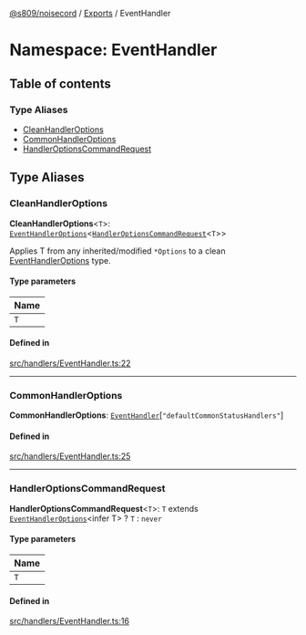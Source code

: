 [@s809/noisecord](../README.md) / [Exports](../modules.md) / EventHandler

# Namespace: EventHandler

## Table of contents

### Type Aliases

- [CleanHandlerOptions](EventHandler.md#cleanhandleroptions)
- [CommonHandlerOptions](EventHandler.md#commonhandleroptions)
- [HandlerOptionsCommandRequest](EventHandler.md#handleroptionscommandrequest)

## Type Aliases

### CleanHandlerOptions

 **CleanHandlerOptions**<`T`\>: [`EventHandlerOptions`](../interfaces/EventHandlerOptions.md)<[`HandlerOptionsCommandRequest`](EventHandler.md#handleroptionscommandrequest)<`T`\>\>

Applies T from any inherited/modified `*Options` to a clean [EventHandlerOptions](../interfaces/EventHandlerOptions.md) type.

#### Type parameters

| Name |
| :------ |
| `T` |

#### Defined in

[src/handlers/EventHandler.ts:22](https://github.com/s809/noisecord/blob/a1ec49a/src/handlers/EventHandler.ts#L22)

___

### CommonHandlerOptions

 **CommonHandlerOptions**: [`EventHandler`](../classes/EventHandler-1.md)[``"defaultCommonStatusHandlers"``]

#### Defined in

[src/handlers/EventHandler.ts:25](https://github.com/s809/noisecord/blob/a1ec49a/src/handlers/EventHandler.ts#L25)

___

### HandlerOptionsCommandRequest

 **HandlerOptionsCommandRequest**<`T`\>: `T` extends [`EventHandlerOptions`](../interfaces/EventHandlerOptions.md)<infer T\> ? `T` : `never`

#### Type parameters

| Name |
| :------ |
| `T` |

#### Defined in

[src/handlers/EventHandler.ts:16](https://github.com/s809/noisecord/blob/a1ec49a/src/handlers/EventHandler.ts#L16)
